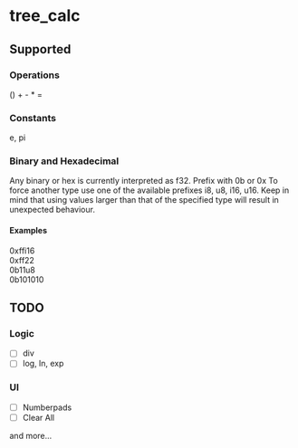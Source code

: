 # tree_calc
## Supported
### Operations
() + - * =

### Constants
e, pi

### Binary and Hexadecimal
Any binary or hex is currently interpreted as f32.
Prefix with 0b or 0x
To force another type use one of the available prefixes i8, u8, i16, u16.
Keep in mind that using values larger than that of the specified type
will result in unexpected behaviour.
<br>
#### Examples
0xffi16 <br>
0xff22 <br>
0b11u8 <br>
0b101010 <br>

## TODO
### Logic
- [ ] div
- [ ] log, ln, exp

### UI
- [ ] Numberpads
- [ ] Clear All

and more...
